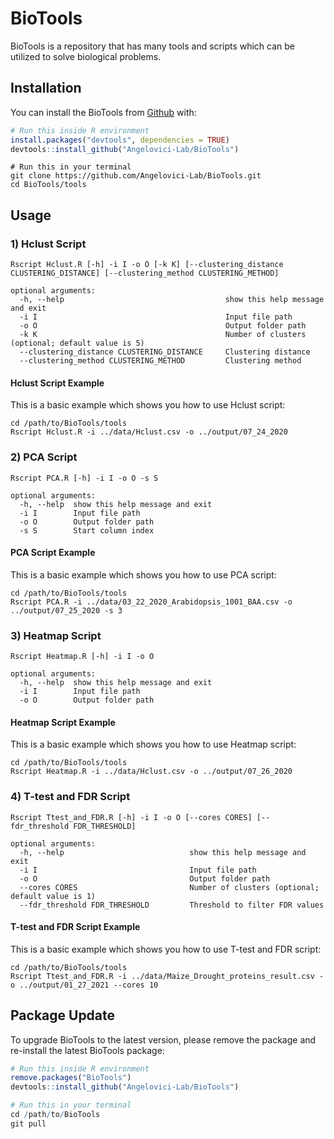 # BioTools

<!-- badges: start -->
<!-- badges: end -->

BioTools is a repository that has many tools and scripts which can be utilized to solve biological problems.

## Installation

You can install the BioTools from [Github](https://github.com/Angelovici-Lab/BioTools) with:

``` r
# Run this inside R environment
install.packages("devtools", dependencies = TRUE)
devtools::install_github("Angelovici-Lab/BioTools")
```
```
# Run this in your terminal
git clone https://github.com/Angelovici-Lab/BioTools.git
cd BioTools/tools
```

## Usage

### 1) Hclust Script
```
Rscript Hclust.R [-h] -i I -o O [-k K] [--clustering_distance CLUSTERING_DISTANCE] [--clustering_method CLUSTERING_METHOD]

optional arguments:
  -h, --help                                    show this help message and exit
  -i I                                          Input file path
  -o O                                          Output folder path
  -k K                                          Number of clusters (optional; default value is 5)
  --clustering_distance CLUSTERING_DISTANCE     Clustering distance
  --clustering_method CLUSTERING_METHOD         Clustering method
```

#### Hclust Script Example

This is a basic example which shows you how to use Hclust script:

```
cd /path/to/BioTools/tools
Rscript Hclust.R -i ../data/Hclust.csv -o ../output/07_24_2020
```

### 2) PCA Script
```
Rscript PCA.R [-h] -i I -o O -s S

optional arguments:
  -h, --help  show this help message and exit
  -i I        Input file path
  -o O        Output folder path
  -s S        Start column index
```

#### PCA Script Example

This is a basic example which shows you how to use PCA script:

```
cd /path/to/BioTools/tools
Rscript PCA.R -i ../data/03_22_2020_Arabidopsis_1001_BAA.csv -o ../output/07_25_2020 -s 3
```

### 3) Heatmap Script
```
Rscript Heatmap.R [-h] -i I -o O

optional arguments:
  -h, --help  show this help message and exit
  -i I        Input file path
  -o O        Output folder path
```

#### Heatmap Script Example

This is a basic example which shows you how to use Heatmap script:

```
cd /path/to/BioTools/tools
Rscript Heatmap.R -i ../data/Hclust.csv -o ../output/07_26_2020
```

### 4) T-test and FDR Script
```
Rscript Ttest_and_FDR.R [-h] -i I -o O [--cores CORES] [--fdr_threshold FDR_THRESHOLD]

optional arguments:
  -h, --help                            show this help message and exit
  -i I                                  Input file path
  -o O                                  Output folder path
  --cores CORES                         Number of clusters (optional; default value is 1)
  --fdr_threshold FDR_THRESHOLD         Threshold to filter FDR values
```

#### T-test and FDR Script Example

This is a basic example which shows you how to use T-test and FDR script:

```
cd /path/to/BioTools/tools
Rscript Ttest_and_FDR.R -i ../data/Maize_Drought_proteins_result.csv -o ../output/01_27_2021 --cores 10
```

## Package Update

To upgrade BioTools to the latest version, please remove the package and re-install the latest BioTools package:

``` r
# Run this inside R environment
remove.packages("BioTools")
devtools::install_github("Angelovici-Lab/BioTools")
```

``` r
# Run this in your terminal
cd /path/to/BioTools
git pull
```
